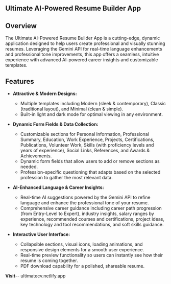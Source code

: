 ## Ultimate AI-Powered Resume Builder App

## Overview
The Ultimate AI-Powered Resume Builder App is a cutting-edge, dynamic application designed to help users create professional and visually stunning resumes. Leveraging the Gemini API for real-time language enhancements and professional tone improvements, this app offers a seamless, intuitive experience with advanced AI-powered career insights and customizable templates.

## Features
- **Attractive & Modern Designs:**  
  - Multiple templates including Modern (sleek & contemporary), Classic (traditional layout), and Minimal (clean & simple).  
  - Built-in light and dark mode for optimal viewing in any environment.
  
- **Dynamic Form Fields & Data Collection:**  
  - Customizable sections for Personal Information, Professional Summary, Education, Work Experience, Projects, Certifications, Publications, Volunteer Work, Skills (with proficiency levels and years of experience), Social Links, References, and Awards & Achievements.
  - Dynamic form fields that allow users to add or remove sections as needed.
  - Profession-specific questioning that adapts based on the selected profession to gather the most relevant data.

- **AI-Enhanced Language & Career Insights:**  
  - Real-time AI suggestions powered by the Gemini API to refine language and enhance the professional tone of your resume.
  - Comprehensive career guidance including career path progression (from Entry-Level to Expert), industry insights, salary ranges by experience, recommended courses and certifications, project ideas, key technology and tool recommendations, and soft skills guidance.

- **Interactive User Interface:**  
  - Collapsible sections, visual icons, loading animations, and responsive design elements for a smooth user experience.
  - Real-time preview functionality so users can instantly see how their resume is coming together.
  - PDF download capability for a polished, shareable resume.
 
**Visit**-- ultimatecv.netlify.app
